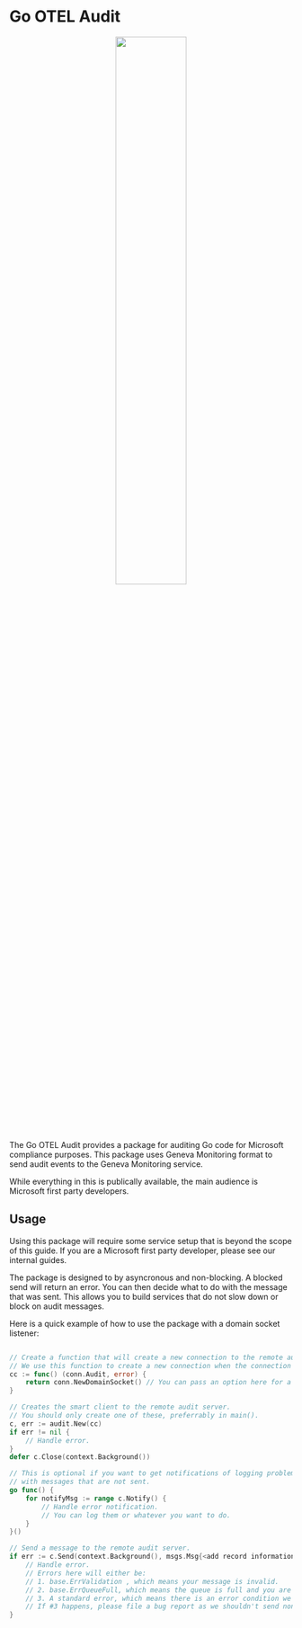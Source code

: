 # Go OTEL Audit

<p align="center">
  <img src="./img/detective.jpeg" width="50%"/>
</p>

The Go OTEL Audit provides a package for auditing Go code for Microsoft compliance purposes. This package
uses Geneva Monitoring format to send audit events to the Geneva Monitoring service.

While everything in this is publically available, the main audience is Microsoft first party developers.

## Usage

Using this package will require some service setup that is beyond the scope of this guide.
If you are a Microsoft first party developer, please see our internal guides.

The package is designed to by asyncronous and non-blocking. A blocked send will return an error.
You can then decide what to do with the message that was sent. This allows you to build services that
do not slow down or block on audit messages.

Here is a quick example of how to use the package with a domain socket listener:

```go

// Create a function that will create a new connection to the remote audit server.
// We use this function to create a new connection when the connection is broken.
cc := func() (conn.Audit, error) {
	return conn.NewDomainSocket() // You can pass an option here for a non-standard path.
}

// Creates the smart client to the remote audit server.
// You should only create one of these, preferrably in main().
c, err := audit.New(cc)
if err != nil {
	// Handle error.
}
defer c.Close(context.Background())

// This is optional if you want to get notifications of logging problems or do something
// with messages that are not sent.
go func() {
	for notifyMsg := range c.Notify() {
		// Handle error notification.
		// You can log them or whatever you want to do.
	}
}()

// Send a message to the remote audit server.
if err := c.Send(context.Background(), msgs.Msg{<add record information>}); err != nil {
	// Handle error.
	// Errors here will either be:
	// 1. base.ErrValidation , which means your message is invalid.
	// 2. base.ErrQueueFull, which means the queue is full and you are responsible for the message.
	// 3. A standard error, which means there is an error condition we haven't categorized yet.
	// If #3 happens, please file a bug report as we shouldn't send non-categorized errors to the user.
}
```
